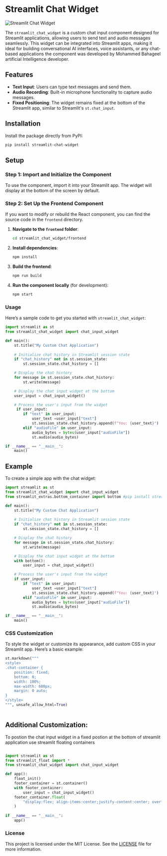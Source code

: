


# Streamlit Chat Widget

![Streamlit Chat Widget](https://i.ibb.co/dBpSmjW/chat-input-widget.png)

The `streamlit_chat_widget` is a custom chat input component designed for Streamlit applications, allowing users to send text and audio messages seamlessly. This widget can be integrated into Streamlit apps, making it ideal for building conversational AI interfaces, voice assistants, or any chat-based applications the component was developed by Mohammed Bahageel artificial Intelligence developer.

## Features

- **Text Input**: Users can type text messages and send them.
- **Audio Recording**: Built-in microphone functionality to capture audio messages.
- **Fixed Positioning**: The widget remains fixed at the bottom of the Streamlit app, similar to Streamlit's `st.chat_input`.

## Installation

Install the package directly from PyPI:

```bash
pip install streamlit-chat-widget
```

## Setup

### Step 1: Import and Initialize the Component

To use the component, import it into your Streamlit app. The widget will display at the bottom of the screen by default.

### Step 2: Set Up the Frontend Component

If you want to modify or rebuild the React component, you can find the source code in the `frontend` directory.

1. **Navigate to the `frontend` folder**:
   ```bash
   cd streamlit_chat_widget/frontend
   ```
2. **Install dependencies**:
   ```bash
   npm install
   ```
3. **Build the frontend**:
   ```bash
   npm run build
   ```
4. **Run the component locally** (for development):
   ```bash
   npm start
   ```

### Usage

Here’s a sample code to get you started with `streamlit_chat_widget`:

```python
import streamlit as st
from streamlit_chat_widget import chat_input_widget

def main():
    st.title("My Custom Chat Application")
    
    # Initialize chat history in Streamlit session state
    if "chat_history" not in st.session_state:
        st.session_state.chat_history = []

    # Display the chat history
    for message in st.session_state.chat_history:
        st.write(message)

    # Display the chat input widget at the bottom
    user_input = chat_input_widget()

    # Process the user's input from the widget
     if user_input:
        if "text" in user_input:
            user_text =user_input["text"]
            st.session_state.chat_history.append(f"You: {user_text}")
        elif "audioFile" in user_input:
            audio_bytes = bytes(user_input["audioFile"])
            st.audio(audio_bytes)

if __name__ == "__main__":
    main()
```

## Example

To create a simple app with the chat widget:

```python
import streamlit as st
from streamlit_chat_widget import chat_input_widget
from streamlit_extras.bottom_container import bottom #pip install streamlit_extras

def main():
    st.title("My Custom Chat Application")
    
    # Initialize chat history in Streamlit session state
    if "chat_history" not in st.session_state:
        st.session_state.chat_history = []

    # Display the chat history
    for message in st.session_state.chat_history:
        st.write(message)

    # Display the chat input widget at the bottom
    with bottom():
        user_input = chat_input_widget()

    # Process the user's input from the widget
    if user_input:
        if "text" in user_input:
            user_text =user_input["text"]
            st.session_state.chat_history.append(f"You: {user_text}")
        elif "audioFile" in user_input:
            audio_bytes = bytes(user_input["audioFile"])
            st.audio(audio_bytes)

if __name__ == "__main__":
    main()
```

### CSS Customization

To style the widget or customize its appearance, add custom CSS in your Streamlit app. Here’s a basic example:

```python
st.markdown("""
<style>
.chat-container {
    position: fixed;
    bottom: 0;
    width: 100%;
    max-width: 600px;
    margin: 0 auto;
}
</style>
""", unsafe_allow_html=True)
 
```
## Additional Customization: 
To postion the chat input widget in a fixed postion at the bottom of streamlit application use streamlit 
floating containers
```python

import streamlit as st
from streamlit_float import *
from streamlit_chat_widget import chat_input_widget

def app():  
    float_init()
    footer_container = st.container()
    with footer_container:
        user_input = chat_input_widget()
    footer_container.float(
        "display:flex; align-items:center;justify-content:center; overflow:hidden visible;flex-direction:column; position:fixed;bottom:15px;"
    )
    
if __name__ == "__main__":
    app()
```
### License

This project is licensed under the MIT License. See the [LICENSE](LICENSE) file for more information.


